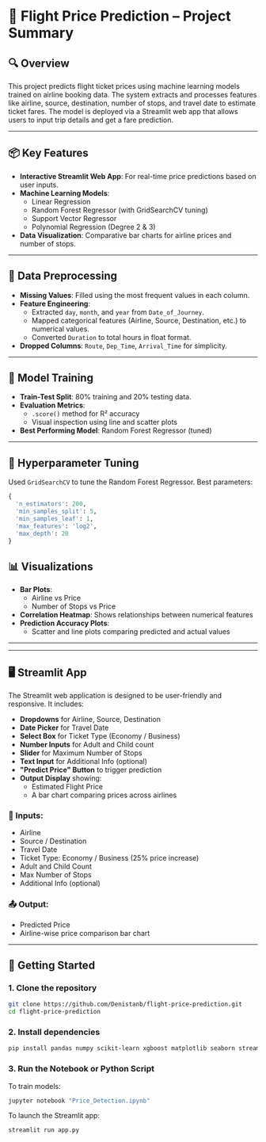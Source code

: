 # 🛫 Flight Price Prediction – Project Summary

## 🔍 Overview
This project predicts flight ticket prices using machine learning models trained on airline booking data. The system extracts and processes features like airline, source, destination, number of stops, and travel date to estimate ticket fares. The model is deployed via a Streamlit web app that allows users to input trip details and get a fare prediction.

---

## 📦 Key Features
- **Interactive Streamlit Web App**: For real-time price predictions based on user inputs.
- **Machine Learning Models**:
  - Linear Regression
  - Random Forest Regressor (with GridSearchCV tuning)
  - Support Vector Regressor
  - Polynomial Regression (Degree 2 & 3)
- **Data Visualization**: Comparative bar charts for airline prices and number of stops.

---

## 🧹 Data Preprocessing
- **Missing Values**: Filled using the most frequent values in each column.
- **Feature Engineering**:
  - Extracted `day`, `month`, and `year` from `Date_of_Journey`.
  - Mapped categorical features (Airline, Source, Destination, etc.) to numerical values.
  - Converted `Duration` to total hours in float format.
- **Dropped Columns**: `Route`, `Dep_Time`, `Arrival_Time` for simplicity.

---

## 🧠 Model Training
- **Train-Test Split**: 80% training and 20% testing data.
- **Evaluation Metrics**:
  - `.score()` method for R² accuracy
  - Visual inspection using line and scatter plots
- **Best Performing Model**: Random Forest Regressor (tuned)

---

## 🧪 Hyperparameter Tuning
Used `GridSearchCV` to tune the Random Forest Regressor. Best parameters:

```python
{
  'n_estimators': 200,
  'min_samples_split': 5,
  'min_samples_leaf': 1,
  'max_features': 'log2',
  'max_depth': 20
}
```

## 📊 Visualizations
- **Bar Plots**:
  - Airline vs Price
  - Number of Stops vs Price
- **Correlation Heatmap**: Shows relationships between numerical features
- **Prediction Accuracy Plots**:
  - Scatter and line plots comparing predicted and actual values

---

---

## 🖥️ Streamlit App
The Streamlit web application is designed to be user-friendly and responsive. It includes:

- **Dropdowns** for Airline, Source, Destination
- **Date Picker** for Travel Date
- **Select Box** for Ticket Type (Economy / Business)
- **Number Inputs** for Adult and Child count
- **Slider** for Maximum Number of Stops
- **Text Input** for Additional Info (optional)
- **"Predict Price" Button** to trigger prediction
- **Output Display** showing:
  - Estimated Flight Price
  - A bar chart comparing prices across airlines
### 🔢 Inputs:
- Airline
- Source / Destination
- Travel Date
- Ticket Type: Economy / Business (25% price increase)
- Adult and Child Count
- Max Number of Stops
- Additional Info (optional)

### 📤 Output:
- Predicted Price
- Airline-wise price comparison bar chart

---

## 🚀 Getting Started

### 1. Clone the repository
```bash
git clone https://github.com/Denistanb/flight-price-prediction.git
cd flight-price-prediction
```
 
### 2. Install dependencies
```bash
pip install pandas numpy scikit-learn xgboost matplotlib seaborn streamlit jupyter
```

### 3. Run the Notebook or Python Script
To train models:  
```bash
jupyter notebook "Price_Detection.ipynb"
```
To launch the Streamlit app:  
```bash
streamlit run app.py
```

